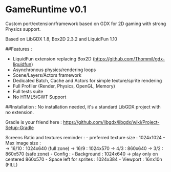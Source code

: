 # GameRuntime v0.1

Custom port/extension/framework based on GDX for 2D gaming with strong Physics support.

Based on LibGDX 1.8, Box2D 2.3.2 and LiquidFun 1.10

##Features :
* LiquidFun extension replacing Box2D (https://github.com/Thommil/gdx-liquidfun)
* Asynchronous physics/rendering loops
* Scene/Layers/Actors framework
* Dedicated Batch, Cache and Actors for simple texture/sprite rendering
* Full Profiler (Render, Physics, OpenGL, Memory)
* Full tests suite
* No HTML5/GWT Support

##Installation :
No installation needed, it's a standard LibGDX project with no extension. 

Gradle is your friend here : https://github.com/libgdx/libgdx/wiki/Project-Setup-Gradle

Screens Ratio and textures reminder :
	- preferred texture size : 1024x1024
	- Max image size :  
		-> 16/10 : 1024x640 (full zone)
		-> 16/9  : 1024x570
		-> 4/3   : 860x640
		-> 3/2   : 860x570 (safe zone)
	- Config :
		- Background : 1024x640 -> play only on centered 860x570
		- Space left for sprites : 1024x384
		- Viewport : 16nx10n (FILL)